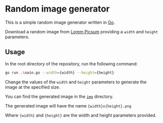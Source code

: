# Random image generator

This is a simple random image generator written in [Go](https://golang.org/).

Download a random image from [Lorem Picsum](https://picsum.photos/) providing a `width` and `height` parameters.

## Usage

In the root directory of the repository, run the following command:

```sh
go run .\main.go --width={width} --height={height}
```

Change the values of the `width` and `height` parameters to generate the image at the specified size.

You can find the generated image in the [`img`](./img/README.md) directory.

The generated image will have the name `{width}x{height}.png`

Where `{width}` and `{height}` are the width and height parameters provided.
